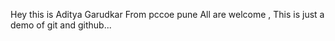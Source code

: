 Hey this is Aditya Garudkar From pccoe pune
All are welcome , 
This is just a demo of git and github...

